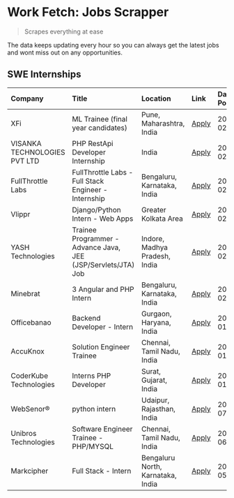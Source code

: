 # Work Fetch: Jobs Scrapper
> Scrapes everything at ease

The data keeps updating every hour so you can always get the latest jobs and wont miss out on any opportunities.

## SWE Internships
<!--START_SECTION:workfetch-->
| Company                      | Title                                                         | Location                          | Link                                                                                                                                                                                                                                                                         | Date Posted   |
|:-----------------------------|:--------------------------------------------------------------|:----------------------------------|:-----------------------------------------------------------------------------------------------------------------------------------------------------------------------------------------------------------------------------------------------------------------------------|:--------------|
| XFi                          | ML Trainee (final year candidates)                            | Pune, Maharashtra, India          | [Apply](https://in.linkedin.com/jobs/view/ml-trainee-final-year-candidates-at-xfi-3839051791?refId=9NCZLUituVylnLX6R0CJMg%3D%3D&trackingId=kYRNh4YMii25hTCxHMFxUw%3D%3D&position=2&pageNum=0&trk=public_jobs_jserp-result_search-card)                                       | 2024-02-27    |
| VISANKA TECHNOLOGIES PVT LTD | PHP RestApi Developer Internship                              | India                             | [Apply](https://in.linkedin.com/jobs/view/php-restapi-developer-internship-at-visanka-technologies-pvt-ltd-3835918992?refId=9NCZLUituVylnLX6R0CJMg%3D%3D&trackingId=vdEoldEWyI50qqFWWimhWw%3D%3D&position=21&pageNum=0&trk=public_jobs_jserp-result_search-card)             | 2024-02-27    |
| FullThrottle Labs            | FullThrottle Labs - Full Stack Engineer - Internship          | Bengaluru, Karnataka, India       | [Apply](https://in.linkedin.com/jobs/view/fullthrottle-labs-full-stack-engineer-internship-at-fullthrottle-labs-3829636016?refId=9NCZLUituVylnLX6R0CJMg%3D%3D&trackingId=S5%2F%2B3l2CZIXVYmGDsQwhGw%3D%3D&position=14&pageNum=0&trk=public_jobs_jserp-result_search-card)    | 2024-02-17    |
| Vlippr                       | Django/Python Intern - Web Apps                               | Greater Kolkata Area              | [Apply](https://in.linkedin.com/jobs/view/django-python-intern-web-apps-at-vlippr-3829116342?refId=9NCZLUituVylnLX6R0CJMg%3D%3D&trackingId=U72GmMVgfooeWmhg2PnIcw%3D%3D&position=17&pageNum=0&trk=public_jobs_jserp-result_search-card)                                      | 2024-02-16    |
| YASH Technologies            | Trainee Programmer - Advance Java, JEE (JSP/Servlets/JTA) Job | Indore, Madhya Pradesh, India     | [Apply](https://in.linkedin.com/jobs/view/trainee-programmer-advance-java-jee-jsp-servlets-jta-job-at-yash-technologies-3811759183?refId=9NCZLUituVylnLX6R0CJMg%3D%3D&trackingId=GlUjgyEIwhHUWjAaBoIqkg%3D%3D&position=9&pageNum=0&trk=public_jobs_jserp-result_search-card) | 2024-02-13    |
| Minebrat                     | 3 Angular and PHP Intern                                      | Bengaluru, Karnataka, India       | [Apply](https://in.linkedin.com/jobs/view/3-angular-and-php-intern-at-minebrat-3826554511?refId=9NCZLUituVylnLX6R0CJMg%3D%3D&trackingId=QvfdXBGDibhIPEPom%2B%2FO4Q%3D%3D&position=6&pageNum=0&trk=public_jobs_jserp-result_search-card)                                      | 2024-02-10    |
| Officebanao                  | Backend Developer - Intern                                    | Gurgaon, Haryana, India           | [Apply](https://in.linkedin.com/jobs/view/backend-developer-intern-at-officebanao-3814263731?refId=9NCZLUituVylnLX6R0CJMg%3D%3D&trackingId=ssjWClGr77nij7CvG5IWXg%3D%3D&position=25&pageNum=0&trk=public_jobs_jserp-result_search-card)                                      | 2024-01-31    |
| AccuKnox                     | Solution Engineer Trainee                                     | Chennai, Tamil Nadu, India        | [Apply](https://in.linkedin.com/jobs/view/solution-engineer-trainee-at-accuknox-3799951581?refId=9NCZLUituVylnLX6R0CJMg%3D%3D&trackingId=pkG4OY%2BvBAUvWSCbepVwnw%3D%3D&position=10&pageNum=0&trk=public_jobs_jserp-result_search-card)                                      | 2024-01-11    |
| CoderKube Technologies       | Interns PHP Developer                                         | Surat, Gujarat, India             | [Apply](https://in.linkedin.com/jobs/view/interns-php-developer-at-coderkube-technologies-3800923432?refId=9NCZLUituVylnLX6R0CJMg%3D%3D&trackingId=iSsGLxElcpRdEwjVqyhyCA%3D%3D&position=16&pageNum=0&trk=public_jobs_jserp-result_search-card)                              | 2024-01-09    |
| WebSenor®                    | python intern                                                 | Udaipur, Rajasthan, India         | [Apply](https://in.linkedin.com/jobs/view/python-intern-at-websenor%C2%AE-3678577411?refId=9NCZLUituVylnLX6R0CJMg%3D%3D&trackingId=7rNh%2BCFCXAQKa6S5LqF5oQ%3D%3D&position=7&pageNum=0&trk=public_jobs_jserp-result_search-card)                                             | 2023-07-08    |
| Unibros Technologies         | Software Engineer Trainee - PHP/MYSQL                         | Chennai, Tamil Nadu, India        | [Apply](https://in.linkedin.com/jobs/view/software-engineer-trainee-php-mysql-at-unibros-technologies-3656599241?refId=9NCZLUituVylnLX6R0CJMg%3D%3D&trackingId=B14JBgqQOs2H4s3oNSLJhA%3D%3D&position=4&pageNum=0&trk=public_jobs_jserp-result_search-card)                   | 2023-06-12    |
| Markcipher                   | Full Stack - Intern                                           | Bengaluru North, Karnataka, India | [Apply](https://in.linkedin.com/jobs/view/full-stack-intern-at-markcipher-3621337579?refId=9NCZLUituVylnLX6R0CJMg%3D%3D&trackingId=RRUNgnTIp4WWTvueE1uWBA%3D%3D&position=20&pageNum=0&trk=public_jobs_jserp-result_search-card)                                              | 2023-05-09    |
<!--END_SECTION:workfetch-->
